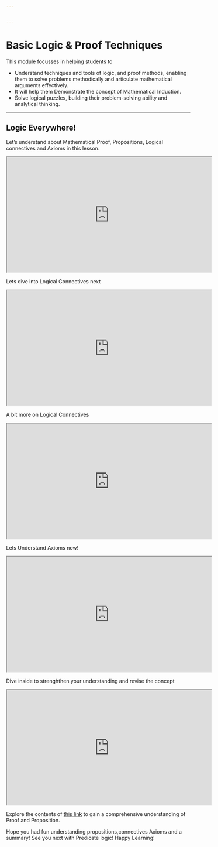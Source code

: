 ```yaml
---


---
```


<h1 id="basic-logic--proof-techniques">Basic Logic &amp; Proof Techniques</h1>
<p>This module focusses in helping students to</p>
<ul>
<li>Understand techniques and tools of logic, and proof methods, enabling them to solve problems methodically and articulate mathematical arguments effectively.</li>
<li>It will help them Demonstrate the concept of Mathematical Induction.</li>
<li>Solve logical puzzles, building their problem-solving ability and analytical thinking.</li>
</ul>
<hr>
<h2 id="logic-everywhere">Logic Everywhere!</h2>
<p>Let’s understand about Mathematical Proof, Propositions, Logical connectives and Axioms in this lesson.</p>
<iframe width="560" height="315" src="https://www.youtube.com/embed/CateDWEM_dI?si=RU3Qbgu2TB1NC8fi?start=0&amp;end=740" title="YouTube video player" allowfullscreen=""></iframe>
<p>Lets dive into Logical Connectives next</p>
<iframe width="560" height="315" src="https://www.youtube.com/embed/CateDWEM_dI?start=742&amp;end=1135" title="YouTube video player" allowfullscreen=""></iframe>
<p>A bit more on Logical Connectives</p>
<iframe width="560" height="315" src="https://www.youtube.com/embed/WzajIIJXelM?si=M91sYZONoj4gY49e" title="YouTube video player" allowfullscreen=""></iframe>
<p>Lets Understand Axioms now!</p>
<iframe width="560" height="315" src="https://www.youtube.com/embed/CateDWEM_dI?start=1137" title="YouTube video player" allowfullscreen=""></iframe>
<p>Dive inside to strenghthen your understanding and revise the concept</p>
<iframe width="560" height="315" src="https://www.youtube.com/embed/itrXYg41-V0?si=kgvn0KmAi5Z-OI0t" title="YouTube video player" allowfullscreen=""></iframe>
<p>Explore the contents of <a href="https://www.geeksforgeeks.org/discrete-mathematics-applications-of-propositional-logic/">this link</a> to gain a comprehensive understanding of Proof and Proposition.</p>
<p>Hope you had fun understanding propositions,connectives Axioms and a summary! See you next with Predicate logic! Happy Learning!</p>

